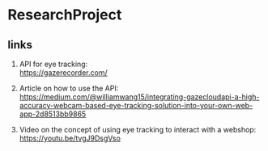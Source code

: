 # ResearchProject

## links
1) API for eye tracking: <br>
https://gazerecorder.com/

2) Article on how to use the API:<br>
https://medium.com/@williamwang15/integrating-gazecloudapi-a-high-accuracy-webcam-based-eye-tracking-solution-into-your-own-web-app-2d8513bb9865

3) Video on the concept of using eye tracking to interact with a webshop:<br>
https://youtu.be/tvgJ9DsgVso